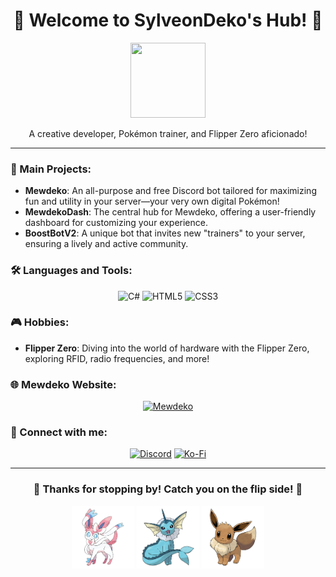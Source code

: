 <h1 align="center">🌟 Welcome to SylveonDeko's Hub! 🌟</h1>

<p align="center">
  <img src="https://cdn.mewdeko.tech/sylv.gif" width="120" height="120">
</p>

<p align="center">
  A creative developer, Pokémon trainer, and Flipper Zero aficionado!
</p>

---

### 🚀 Main Projects:
- **Mewdeko**: An all-purpose and free Discord bot tailored for maximizing fun and utility in your server—your very own digital Pokémon!
- **MewdekoDash**: The central hub for Mewdeko, offering a user-friendly dashboard for customizing your experience.
- **BoostBotV2**: A unique bot that invites new "trainers" to your server, ensuring a lively and active community.

### 🛠️ Languages and Tools:
<p align="center">
  <img alt="C#" src="https://img.shields.io/badge/C%23-239120?style=flat-square&logo=c-sharp&logoColor=white" />
  <img alt="HTML5" src="https://img.shields.io/badge/HTML5-E34F26?style=flat-square&logo=html5&logoColor=white" />
  <img alt="CSS3" src="https://img.shields.io/badge/CSS3-1572B6?style=flat-square&logo=css3&logoColor=white" />
</p>

### 🎮 Hobbies:
- **Flipper Zero**: Diving into the world of hardware with the Flipper Zero, exploring RFID, radio frequencies, and more!

### 🌐 Mewdeko Website:
<p align="center">
  <a href="https://mewdeko.tech" target="_blank"><img alt="Mewdeko" src="https://img.shields.io/badge/Mewdeko-7289DA?style=flat-square&logo=Discord&logoColor=white" /></a>
</p>

### 🤝 Connect with me:
<p align="center">
  <a href="https://discord.gg/deko" target="_blank"><img alt="Discord" src="https://img.shields.io/badge/Discord-7289DA?style=for-the-badge&logo=discord&logoColor=white" /></a>
  <a href="https://ko-fi.com/mewdeko" target="_blank"><img alt="Ko-Fi" src="https://img.shields.io/badge/Ko--Fi-F16061?style=for-the-badge&logo=ko-fi&logoColor=white" /></a>
</p>

---

<h3 align="center">💖 Thanks for stopping by! Catch you on the flip side! 💖</h3>

<p align="center">
  <img src="https://raw.githubusercontent.com/PokeAPI/sprites/master/sprites/pokemon/other/official-artwork/700.png" width="100" height="100">
  <img src="https://raw.githubusercontent.com/PokeAPI/sprites/master/sprites/pokemon/other/official-artwork/134.png" width="100" height="100">
  <img src="https://raw.githubusercontent.com/PokeAPI/sprites/master/sprites/pokemon/other/official-artwork/133.png" width="100" height="100">
</p>

